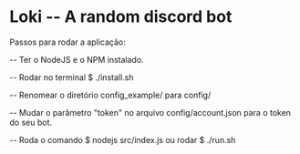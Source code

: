 # Loki -- A random discord bot

Passos para rodar a aplicação:

-- Ter o NodeJS e o NPM instalado.

-- Rodar no terminal $ ./install.sh

-- Renomear o diretório config_example/ para config/

-- Mudar o parâmetro "token" no arquivo config/account.json para o token do seu bot.

-- Roda o comando $ nodejs src/index.js ou rodar $ ./run.sh
